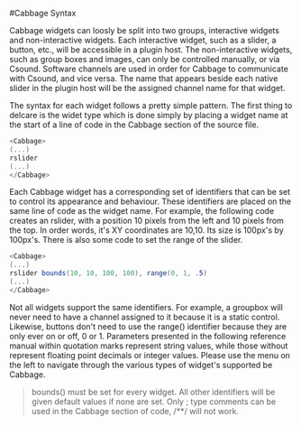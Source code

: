 #Cabbage Syntax

Cabbage widgets can loosly be split into two groups, interactive widgets and non-interactive widgets. Each interactive widget, such as a slider, a button, etc., will be accessible in a plugin host. The non-interactive widgets, such as group boxes and images, can only be controlled manually, or via Csound. Software channels are used in order for Cabbage to communicate with Csound, and vice versa. The name that appears beside each native slider in the plugin host will be the assigned channel name for that widget. 

The syntax for each widget follows a pretty simple pattern. The first thing to delcare is the widet type which is done simply by placing a widget name at the start of a line of code in the Cabbage section of the source file.

```csharp
<Cabbage>
(...)
rslider
(...)
</Cabbage>
```

Each Cabbage widget has a corresponding set of identifiers that can be set to control its appearance and behaviour. These identifiers are placed on the same line of code as the widget name. For example, the following code creates an rslider, with a position 10 pixels from the left and 10 pixels from the top. In order words, it's XY coordinates are 10,10. Its size is 100px's by 100px's. There is also some code to set the range of the slider. 

```csharp
<Cabbage>
(...)
rslider bounds(10, 10, 100, 100), range(0, 1, .5)
(...)
</Cabbage>
```
Not all widgets support the same identifiers. For example, a groupbox will never need to have a channel assigned to it because it is a static control. Likewise, buttons don't need to use the range() identifier because they are only ever on or off, 0 or 1. Parameters presented in the following reference manual within quotation marks represent string values, while those without represent floating point decimals or integer values. Please use the menu on the left to navigate through the various types of widget's supported be Cabbage. 

> bounds() must be set for every widget. All other identifiers will be given default values if none are set. 
> Only ; type comments can be used in the Cabbage section of code, /**/ will not work. 